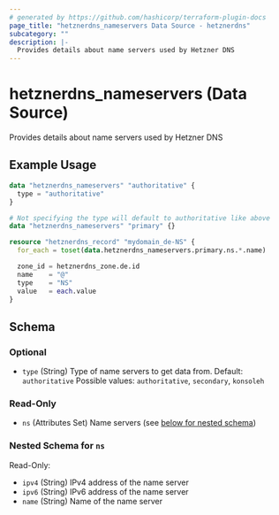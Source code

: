 ```yaml
---
# generated by https://github.com/hashicorp/terraform-plugin-docs
page_title: "hetznerdns_nameservers Data Source - hetznerdns"
subcategory: ""
description: |-
  Provides details about name servers used by Hetzner DNS
---
```


# hetznerdns_nameservers (Data Source)

Provides details about name servers used by Hetzner DNS

## Example Usage

```terraform
data "hetznerdns_nameservers" "authoritative" {
  type = "authoritative"
}

# Not specifying the type will default to authoritative like above
data "hetznerdns_nameservers" "primary" {}

resource "hetznerdns_record" "mydomain_de-NS" {
  for_each = toset(data.hetznerdns_nameservers.primary.ns.*.name)

  zone_id = hetznerdns_zone.de.id
  name    = "@"
  type    = "NS"
  value   = each.value
}
```

<!-- schema generated by tfplugindocs -->
## Schema

### Optional

- `type` (String) Type of name servers to get data from. Default: `authoritative` Possible values: `authoritative`, `secondary`, `konsoleh`

### Read-Only

- `ns` (Attributes Set) Name servers (see [below for nested schema](#nestedatt--ns))

<a id="nestedatt--ns"></a>
### Nested Schema for `ns`

Read-Only:

- `ipv4` (String) IPv4 address of the name server
- `ipv6` (String) IPv6 address of the name server
- `name` (String) Name of the name server
